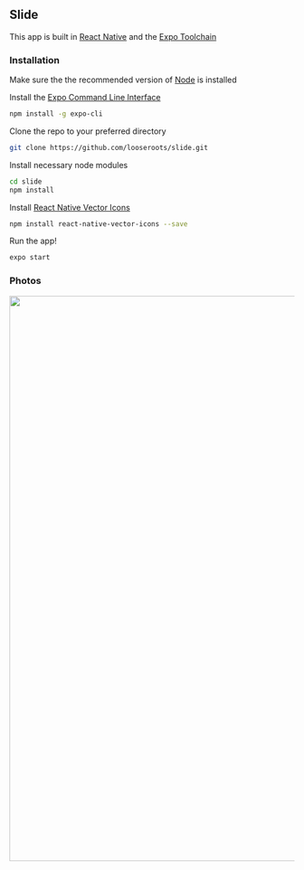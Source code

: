 ## Slide

This app is built in [React Native](https://facebook.github.io/react-native/) and the [Expo Toolchain](https://expo.io/)

### Installation
Make sure the the recommended version of [Node](https://nodejs.org/en/about/) is installed

Install the [Expo Command Line Interface](https://docs.expo.io/versions/latest/workflow/expo-cli/)
```bash
npm install -g expo-cli
```

Clone the repo to your preferred directory
```bash
git clone https://github.com/looseroots/slide.git
```

Install necessary node modules
```bash
cd slide
npm install
```

Install [React Native Vector Icons](https://github.com/oblador/react-native-vector-icons)
```bash
npm install react-native-vector-icons --save
```

Run the app!
```bash
expo start
```

### Photos
<img src="https://i.imgur.com/L6I0FhD.png" width="1000px">
